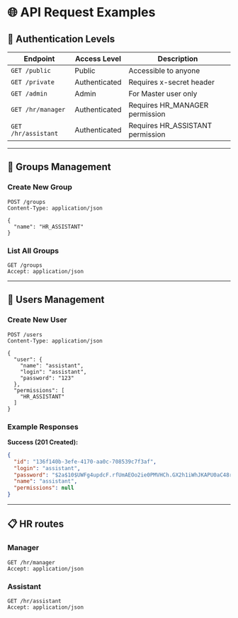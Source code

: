 # 🌐 API Request Examples

## 🔐 Authentication Levels
| Endpoint    | Access Level | Description          |
|------------|-------------|----------------------|
| `GET /public`  | Public      | Accessible to anyone |
| `GET /private` | Authenticated | Requires x-secret header |
| `GET /admin`   | Admin       | For Master user only |
| `GET /hr/manager`   | Authenticated       | Requires HR_MANAGER permission |
| `GET /hr/assistant`   | Authenticated       | Requires HR_ASSISTANT permission |

---

## 👥 Groups Management

### Create New Group
```http
POST /groups
Content-Type: application/json

{
  "name": "HR_ASSISTANT"
}
```

### List All Groups
```http
GET /groups
Accept: application/json
```

---

## 👤 Users Management

### Create New User
```http
POST /users
Content-Type: application/json

{
  "user": {
    "name": "assistant",
    "login": "assistant",
    "password": "123"
  },
  "permissions": [
    "HR_ASSISTANT"
  ]
}
```

### Example Responses
**Success (201 Created):**
```json
{
  "id": "136f140b-3efe-4170-aa0c-708539c7f3af",
  "login": "assistant",
  "password": "$2a$10$UWFg4updcF.rfUmAEOo2ie0PMVHCh.GX2h1iWhJKAPU0aC48rVKQS",
  "name": "assistant",
  "permissions": null
}
```

---

## 📋 HR routes

### Manager
```http
GET /hr/manager
Accept: application/json
```

### Assistant
```http
GET /hr/assistant
Accept: application/json
```
